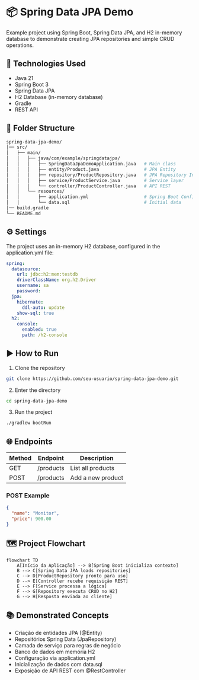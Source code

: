 # 📦 Spring Data JPA Demo

Example project using Spring Boot, Spring Data JPA, and H2 in-memory database to demonstrate creating JPA repositories and simple CRUD operations.

## 🚀 Technologies Used

- Java 21
- Spring Boot 3
- Spring Data JPA
- H2 Database (in-memory database)
- Gradle
- REST API

## 📂 Folder Structure

```bash
spring-data-jpa-demo/
│── src/
│   ├── main/
│   │   ├── java/com/example/springdatajpa/
│   │   │   ├── SpringDataJpaDemoApplication.java   # Main class
│   │   │   ├── entity/Product.java                 # JPA Entity
│   │   │   ├── repository/ProductRepository.java   # JPA Repository Interface
│   │   │   ├── service/ProductService.java         # Service layer
│   │   │   └── controller/ProductController.java   # API REST
│   │   └── resources/
│   │       ├── application.yml                     # Spring Boot Configuration
│   │       └── data.sql                            # Initial data
│── build.gradle
└── README.md
```

## ⚙️ Settings

The project uses an in-memory H2 database, configured in the application.yml file:

```yaml
spring:
  datasource:
    url: jdbc:h2:mem:testdb
    driverClassName: org.h2.Driver
    username: sa
    password:
  jpa:
    hibernate:
      ddl-auto: update
    show-sql: true
  h2:
    console:
      enabled: true
      path: /h2-console
```

## ▶️ How to Run

1. Clone the repository

```bash
git clone https://github.com/seu-usuario/spring-data-jpa-demo.git
```

2. Enter the directory

```bash
cd spring-data-jpa-demo
```

3. Run the project

```bash
./gradlew bootRun
```

## 🌐 Endpoints

| Method | Endpoint | Description |
|-------|----------|----------|
| GET |	/products |	List all products |
| POST |	/products |	Add a new product

### POST Example

```json
{
  "name": "Monitor",
  "price": 900.00
}
```

## 🗺 Project Flowchart

```mermaid
flowchart TD
    A[Início da Aplicação] --> B[Spring Boot inicializa contexto]
    B --> C[Spring Data JPA loads repositories]
    C --> D[ProductRepository pronto para uso]
    D --> E[Controller recebe requisição REST]
    E --> F[Service processa a lógica]
    F --> G[Repository executa CRUD no H2]
    G --> H[Resposta enviada ao cliente]
```

## 📚 Demonstrated Concepts
- Criação de entidades JPA (@Entity)
- Repositórios Spring Data (JpaRepository)
- Camada de serviço para regras de negócio
- Banco de dados em memória H2
- Configuração via application.yml
- Inicialização de dados com data.sql
- Exposição de API REST com @RestController






